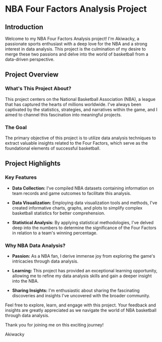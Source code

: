 # NBA Four Factors Analysis Project

## Introduction

Welcome to my NBA Four Factors Analysis project! I'm Akiwacky, a passionate sports enthusiast with a deep love for the NBA and a strong interest in data analysis. This project is the culmination of my desire to merge these two passions and delve into the world of basketball from a data-driven perspective.

## Project Overview

### What's This Project About?

This project centers on the National Basketball Association (NBA), a league that has captured the hearts of millions worldwide. I've always been captivated by the statistics, strategies, and narratives within the game, and I aimed to channel this fascination into meaningful projects.

### The Goal

The primary objective of this project is to utilize data analysis techniques to extract valuable insights related to the Four Factors, which serve as the foundational elements of successful basketball.

## Project Highlights

### Key Features

- **Data Collection:** I've compiled NBA datasets containing information on team records and game outcomes to facilitate this analysis.

- **Data Visualization:** Employing data visualization tools and methods, I've created informative charts, graphs, and plots to simplify complex basketball statistics for better comprehension.

- **Statistical Analysis:** By applying statistical methodologies, I've delved deep into the numbers to determine the significance of the Four Factors in relation to a team's winning percentage.

### Why NBA Data Analysis?

- **Passion:** As a NBA fan, I derive immense joy from exploring the game's intricacies through data analysis.

- **Learning:** This project has provided an exceptional learning opportunity, allowing me to refine my data analysis skills and gain a deeper insight into the NBA.

- **Sharing Insights:** I'm enthusiastic about sharing the fascinating discoveries and insights I've uncovered with the broader community.

Feel free to explore, learn, and engage with this project. Your feedback and insights are greatly appreciated as we navigate the world of NBA basketball through data analysis.

Thank you for joining me on this exciting journey!

Akiwacky
